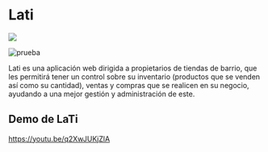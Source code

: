# Lati
[![](https://visitcount.itsvg.in/api?id=gotaluism&label=Visits&icon=4&pretty=false)](https://visitcount.itsvg.in)

![prueba](https://github.com/sariash229/Lati/assets/76192117/10344858-fbc4-453d-bf29-c615316bfbd5)

Lati es una aplicación web dirigida a propietarios de tiendas de barrio, que les permitirá tener un control sobre su inventario (productos que se venden así como su cantidad), ventas y compras que se realicen en su negocio, ayudando a una mejor gestión y administración de este.

## Demo de LaTi
https://youtu.be/q2XwJUKjZlA
